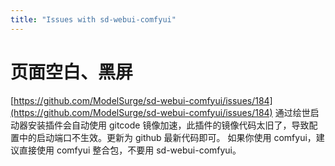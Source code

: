 ```yaml
---
title: "Issues with sd-webui-comfyui"
---
```



# 页面空白、黑屏

[https://github.com/ModelSurge/sd-webui-comfyui/issues/184](https://github.com/ModelSurge/sd-webui-comfyui/issues/184)
通过绘世启动器安装插件会自动使用 gitcode 镜像加速，此插件的镜像代码太旧了，导致配置中的启动端口不生效。更新为 github 最新代码即可。
如果你使用 comfyui，建议直接使用 comfyui 整合包，不要用 sd-webui-comfyui。
